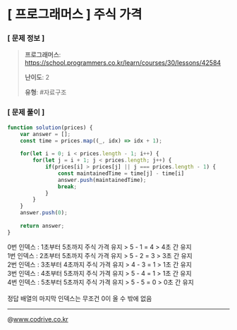 # [ 프로그래머스 ] 주식 가격

### [ 문제 정보 ]
> **프로그래머스**: https://school.programmers.co.kr/learn/courses/30/lessons/42584
> 
> **난이도**: 2
>
> **유형**: #자료구조


### [ 문제 풀이 ]
```JavaScript
function solution(prices) {
    var answer = [];
    const time = prices.map((_, idx) => idx + 1);
    
    for(let i = 0; i < prices.length - 1; i++) {
        for(let j = i + 1; j < prices.length; j++) {
            if(prices[i] > prices[j] || j === prices.length - 1) {
                const maintainedTime = time[j] - time[i]
                answer.push(maintainedTime);
                break;
            }
        }
    }
    answer.push(0);
    
    return answer;
}
```
0번 인덱스 : 1초부터 5초까지 주식 가격 유지 > 5 - 1 = 4 > 4초 간 유지<br>1번 인덱스 : 2초부터 5초까지 주식 가격 유지 > 5 - 2 = 3 > 3초 간 유지<br>2번 인덱스 : 3초부터 4초까지 주식 가격 유지 > 4 - 3 = 1 > 1초 간 유지<br>3번 인덱스 : 4초부터 5초까지 주식 가격 유지 > 5 - 4 = 1 > 1초 간 유지<br>4번 인덱스 : 5초부터 5초까지 주식 가격 유지 > 5 - 5 = 0 > 0초 간 유지<br><br>정답 배열의 마지막 인덱스는 무조건 0이 올 수 밖에 없음


---
@www.codrive.co.kr